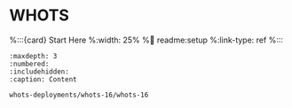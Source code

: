 # WHOTS 

%:::{card} Start Here
%:width: 25% 
%:link: readme:setup
%:link-type: ref
%:::


```{toctree} 
:maxdepth: 3
:numbered:
:includehidden:
:caption: Content

whots-deployments/whots-16/whots-16

```